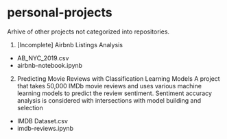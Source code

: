 # personal-projects

Arhive of other projects not categorized into repositories. 

1. [Incomplete] Airbnb Listings Analysis
  - AB_NYC_2019.csv
  - airbnb-notebook.ipynb

2. Predicting Movie Reviews with Classification Learning Models
A project that takes 50,000 IMDb movie reviews and uses various machine learning models to predict the review sentiment. Sentiment accuracy analysis is considered with intersections with model building and selection
  - IMDB Dataset.csv
  - imdb-reviews.ipynb

